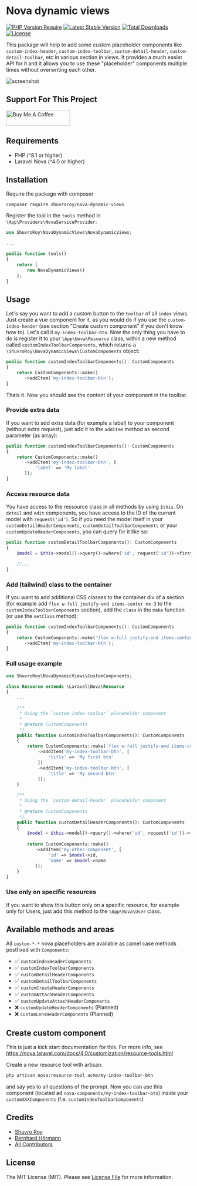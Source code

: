 # Nova dynamic views

[![PHP Version Require](http://poser.pugx.org/shuvroroy/nova-dynamic-views/require/php)](https://packagist.org/packages/shuvroroy/nova-dynamic-views)
[![Latest Stable Version](http://poser.pugx.org/shuvroroy/nova-dynamic-views/v)](https://packagist.org/packages/shuvroroy/nova-dynamic-views)
[![Total Downloads](http://poser.pugx.org/shuvroroy/nova-dynamic-views/downloads)](https://packagist.org/packages/shuvroroy/nova-dynamic-views) 
[![License](http://poser.pugx.org/shuvroroy/nova-dynamic-views/license)](https://packagist.org/packages/shuvroroy/nova-dynamic-views)

This package will help to add some custom placeholder components like `custom-index-header`, `custom-index-toolbar`, `custom-detail-header`, `custom-detail-toolbar`, etc in various section in views. It provides a much easier API for it and it allows you to use these "placeholder" components multiple times without overwriting each other.

![screenshot](https://user-images.githubusercontent.com/21066418/235350026-dd4a649f-01f2-4057-a6e6-9e147ec76fb6.png)

## Support For This Project

<a href="https://www.buymeacoffee.com/shuvroroy" target="_blank"><img src="https://cdn.buymeacoffee.com/buttons/default-orange.png" alt="Buy Me A Coffee" height="41" width="174"></a>

## Requirements

* PHP (^8.1 or higher)
* Laravel Nova (^4.0 or higher)

## Installation

Require the package with composer

```
composer require shuvroroy/nova-dynamic-views
```

Register the tool in the `tools` method in `\App\Providers\NovaServiceProvider`:

```php 
use ShuvroRoy\NovaDynamicViews\NovaDynamicViews;

...

public function tools()
{
    return [
        new NovaDynamicViews()
    ];
}
```

## Usage

Let's say you want to add a custom button to the `toolbar` of all `index` views. Just create a vue component for it, as you would do if you use the `custom-index-header` (see section "Create custom component" if you don't know how to). Let's call it `my-index-toolbar-btn`. Now the only thing you have to do is register it to your `\App\Ņova\Resource` class, within a new method called `customIndexToolbarComponents`, which returns a `\ShuvroRoy\NovaDynamicViews\CustomComponents` object:

```php
public function customIndexToolbarComponents(): CustomComponents
{
    return CustomComponents::make()
       ->addItem('my-index-toolbar-btn');
}
```

Thats it. Now you should see the content of your component in the toolbar.

### Provide extra data

If you want to add extra data (for example a label) to your component (without extra request), just add it to the `addItem` method as second parameter (as array):

```php
public function customIndexToolbarComponents(): CustomComponents
{
    return CustomComponents::make()
       ->addItem('my-index-toolbar-btn', [
           'label' => 'My label'
       ]); 
}
```

### Access resource data

You have access to the ressource class in all methods by using `$this`. On `detail` and `edit` components, you have access to the ID of the current model with `request('id')`. So if you need the model itself in your `customDetailHeaderComponents`, `customDetailToolbarComponents` or your `customUpdateHeaderComponents`, you can query for it like so:

```php
public function customDetailToolbarComponents(): CustomComponents
{
    $model = $this->model()->query()->where('id', request('id'))->first();

    //...
}
```

### Add (tailwind) class to the container

If you want to add additional CSS classes to the container div of a section (for example add `flex w-full justify-end items-center mx-3` to the `customIndexToolbarComponents` section), add the `class` in the `make` function (or use the `setClass` method):

```php
public function customIndexToolbarComponents(): CustomComponents
{
    return CustomComponents::make('flex w-full justify-end items-center mx-3')
       ->addItem('my-index-toolbar-btn'); 
}
```

### Full usage example

```php
use ShuvroRoy\NovaDynamicViews\CustomComponents;

class Resource extends \Laravel\Nova\Resource 
{
    ...

    /**
     * Using the `custom-index-toolbar` placeholder component
     * 
     * @return CustomComponents
     */
    public function customIndexToolbarComponents(): CustomComponents
    {
        return CustomComponents::make('flex w-full justify-end items-center mx-3')
            ->addItem('my-index-toolbar-btn', [
                'title' => 'My first btn'
            ])
            ->addItem('my-index-toolbar-btn', [
                'title' => 'My second btn'
            ]);
    }

    /**
     * Using the `custom-detail-header` placeholder component
     * 
     * @return CustomComponents
     */
    public function customDetailHeaderComponents(): CustomComponents
    {
        $model = $this->model()->query()->where('id', request('id'))->first();
        
        return CustomComponents::make()
           ->addItem('my-other-component', [
                'id' => $model->id,
                'name' => $model->name    
           ]);
    }
}
```


### Use only on specific resources

If you want to show this button only on a specific resource, for example only for Users, just add this method to the `\App\Nova\User` class. 

## Available methods and areas

All `custom-*-*` nova placeholders are available as camel case methods postfixed with `Components`:

- ✅ `customIndexHeaderComponents`
- ✅ `customIndexToolbarComponents`
- ✅ `customDetailHeaderComponents`
- ✅ `customDetailToolbarComponents`
- ✅ `customCreateHeaderComponents`
- ✅ `customAttachHeaderComponents`
- ✅ `customUpdateAttachHeaderComponents`
- ❌ `customUpdateHeaderComponents` (Planned)
- ❌ `customLensHeaderComponents` (Planned)

## Create custom component

This is just a kick start documentation for this. For more info, see https://nova.laravel.com/docs/4.0/customization/resource-tools.html

Create a new resource tool with artisan:

```bash
php artisan nova:resource-tool acme/my-index-toolbar-btn
```

and say yes to all questions of the prompt. Now you can use this component (located ad `nova-components/my-index-toolbar-btn`) inside your `customXXXComponents` (f.e. `customIndexToolbarComponents`)

## Credits

- [Shuvro Roy](https://github.com/shuvroroy)
- [Bernhard Hörmann](https://github.com/bernhardh)
- [All Contributors](../../contributors)

## License

The MIT License (MIT). Please see [License File](LICENSE.md) for more information.
